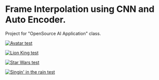 # Frame Interpolation using CNN and Auto Encoder.

Project for "OpenSource AI Application" class.


[![Avatar test](https://i.ytimg.com/an_webp/MVgPcENaGs8/mqdefault_6s.webp?du=3000&sqp=CO-b_JwG&rs=AOn4CLAKnJb_2kQCCuRaSO0L41ljFJIAUg)](https://www.youtube.com/watch?v=MVgPcENaGs8)

[![Lion King test](https://i.ytimg.com/an_webp/xrWlvtLTsfQ/mqdefault_6s.webp?du=3000&sqp=CPTZ_JwG&rs=AOn4CLAkFm5QXMDGrDN0T166B1IzxTtWRQ)](https://youtu.be/xrWlvtLTsfQ)

[![Star Wars test](https://i.ytimg.com/an_webp/JBEJwDaJIKc/mqdefault_6s.webp?du=3000&sqp=COmn_JwG&rs=AOn4CLDs83fmulXIJh2g4ohpTNzmqiJ1jw)](https://youtu.be/JBEJwDaJIKc)

[![Singin' in the rain test](https://i.ytimg.com/an_webp/bFH9S5fdAZE/mqdefault_6s.webp?du=3000&sqp=COzF_JwG&rs=AOn4CLC0ZOPR6G0h6EqItCgZBwzX2OxcBQ)](https://youtu.be/bFH9S5fdAZE)

